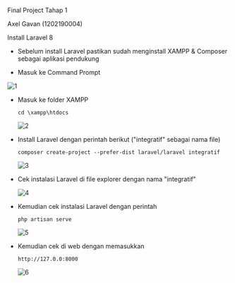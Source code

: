 Final Project Tahap 1

Axel Gavan (1202190004)

Install Laravel 8 

- Sebelum install Laravel pastikan sudah menginstall XAMPP & Composer sebagai aplikasi pendukung

- Masuk ke Command Prompt

![1](https://user-images.githubusercontent.com/94977405/172385477-437188d3-c65e-44bf-b563-9c86c9845251.png)

- Masuk ke folder XAMPP

  ```
  cd \xampp\htdocs
  ```

  ![2](https://user-images.githubusercontent.com/94977405/172385599-4a4e4a0d-2d76-40b3-9a6c-c4a171ecbca4.png)

- Install Laravel dengan perintah berikut ("integratif" sebagai nama file)

  ```
  composer create-project --prefer-dist laravel/laravel integratif
  ```

  ![3](https://user-images.githubusercontent.com/94977405/172385668-bf607dcf-956c-485e-81a0-1a76b8ea9f49.png)

- Cek instalasi Laravel di file explorer dengan nama "integratif"

  ![4](https://user-images.githubusercontent.com/94977405/172385711-23ee6e09-9e89-47be-8de0-b6d229714006.png)

- Kemudian cek instalasi Laravel dengan perintah

  ```
  php artisan serve
  ```

  ![5](https://user-images.githubusercontent.com/94977405/172385945-ef381a01-24d5-4e21-8c4e-b0fe3d214958.png)

- Kemudian cek di web dengan memasukkan

  ```
  http://127.0.0:8000
  ```

  ![6](https://user-images.githubusercontent.com/94977405/172385977-4a8bf2c5-34bb-4686-b83d-e68a25b12bda.png)
